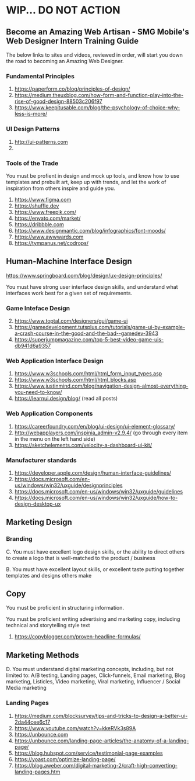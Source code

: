 # WIP... DO NOT ACTION

## Become an Amazing Web Artisan - SMG Mobile's Web Designer Intern Training Guide

The below links to sites and videos, reviewed in order, will start you down the road to becoming an Amazing Web Designer.

### Fundamental Principles

1) https://paperform.co/blog/principles-of-design/
2) https://medium.theuxblog.com/how-form-and-function-play-into-the-rise-of-good-design-88503c206f97
3) https://www.keepitusable.com/blog/the-psychology-of-choice-why-less-is-more/

### UI Design Patterns

1) http://ui-patterns.com
2) 


### Tools of the Trade

You must be profient in design and mock up tools, and know how to use templates and prebuilt art, keep up with trends, and let the work of inspiration from others inspire and guide you.

1) https://www.figma.com
2) https://shuffle.dev
3) https://www.freepik.com/
4) https://envato.com/market/
5) https://dribbble.com
6) https://www.designmantic.com/blog/infographics/font-moods/
7) https://www.awwwards.com
8) https://tympanus.net/codrops/



## Human-Machine Interface Design

https://www.springboard.com/blog/design/ux-design-principles/ 

You must have strong user interface design skills, and understand what interfaces work best for a given set of requirements.



### Game Inteface Design
2) https://www.toptal.com/designers/gui/game-ui
3) https://gamedevelopment.tutsplus.com/tutorials/game-ui-by-example-a-crash-course-in-the-good-and-the-bad--gamedev-3943
4) https://superjumpmagazine.com/top-5-best-video-game-uis-db941d6a9357

### Web Application Interface Design
1) https://www.w3schools.com/html/html_form_input_types.asp
2) https://www.w3schools.com/html/html_blocks.asp
3) https://www.justinmind.com/blog/navigation-design-almost-everything-you-need-to-know/
4) https://learnui.design/blog/ (read all posts)

### Web Application Components
1) https://careerfoundry.com/en/blog/ui-design/ui-element-glossary/
2) http://webapplayers.com/inspinia_admin-v2.9.4/ (go through every item in the menu on the left hand side)
3) https://sketchelements.com/velocity-a-dashboard-ui-kit/

### Manufacturer standards
1) https://developer.apple.com/design/human-interface-guidelines/
2) https://docs.microsoft.com/en-us/windows/win32/uxguide/designprinciples
3) https://docs.microsoft.com/en-us/windows/win32/uxguide/guidelines
4) https://docs.microsoft.com/en-us/windows/win32/uxguide/how-to-design-desktop-ux

## Marketing Design 

### Branding

C. You must have excellent logo design skills, or the ability to direct others to create a logo that is well-matched to the product / business



B. You must have excellent layout skills, or excellent taste putting together templates and designs others make



## Copy
You must be proficient in structuring information. 


You must be proficient writing advertising and marketing copy, including technical and storytelling style text

1) https://copyblogger.com/proven-headline-formulas/

## Marketing Methods

D. You must understand digital marketing concepts, including, but not limited to:
A/B testing, Landing pages, Click-funnels, Email marketing, Blog marketing, Listicles, Video marketing, Viral marketing, Influencer / Social Media marketing

### Landing Pages
1) https://medium.com/blocksurvey/tips-and-tricks-to-design-a-better-ui-2da44cee6c17
1) https://www.youtube.com/watch?v=kkeRVk3s89A
2) https://unbounce.com
2) https://unbounce.com/landing-page-articles/the-anatomy-of-a-landing-page/
3) https://blog.hubspot.com/service/testimonial-page-examples
4) https://yoast.com/optimize-landing-page/
5) https://blog.aweber.com/digital-marketing-2/craft-high-converting-landing-pages.htm
